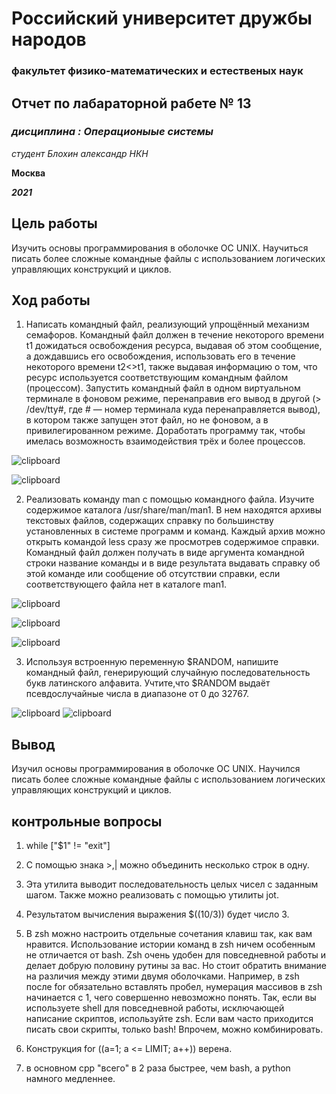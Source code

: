# Российский университет дружбы народов
### факультет физико-математических и естественых наук






## Отчет по лабараторной рабете № 13
### *дисциплина : Операционыые системы*
*студент Блохин александр НКН*

**Москва**

***2021***


## Цель работы

Изучить основы программирования в оболочке ОС UNIX. Научиться писать более сложные командные файлы с использованием логических управляющих конструкций и циклов.


## **Ход работы**
1. Написать командный файл, реализующий упрощённый механизм семафоров. Командный файл должен в течение некоторого времени t1 дожидаться освобождения ресурса, выдавая об этом сообщение, а дождавшись его освобождения, использовать его в течение некоторого времени t2<>t1, также выдавая информацию о том, что ресурс используется соответствующим командным файлом (процессом). Запустить командный файл в одном виртуальном терминале в фоновом режиме, перенаправив его вывод в другой (> /dev/tty#, где # — номер терминала куда перенаправляется вывод), в котором также запущен этот файл, но не фоновом, а в привилегированном режиме. Доработать программу так, чтобы имелась возможность взаимодействия трёх и более процессов.

![clipboard](https://i.imgur.com/WGS5ULw.png)

![clipboard](https://i.imgur.com/crFVJyB.png)



2. Реализовать команду man с помощью командного файла. Изучите содержимое каталога /usr/share/man/man1. В нем находятся архивы текстовых файлов, содержащих справку по большинству установленных в системе программ и команд. Каждый архив можно открыть командой less сразу же просмотрев содержимое справки. Командный файл должен получать в виде аргумента командной строки название команды и в виде результата выдавать справку об этой команде или сообщение об отсутствии справки, если соответствующего файла нет в каталоге man1.

![clipboard](https://i.imgur.com/5GRDZXO.png)

![clipboard](https://i.imgur.com/ebp8oXb.png)

![clipboard](https://i.imgur.com/AwKFjKp.png)



3. Используя встроенную переменную $RANDOM, напишите командный файл, генерирующий случайную последовательность букв латинского алфавита. Учтите,что $RANDOM выдаёт псевдослучайные числа в диапазоне от 0 до 32767.

![clipboard](https://i.imgur.com/0Mwn0j4.png)
![clipboard](https://i.imgur.com/wQiOO7Y.png)

## Вывод
Изучил основы программирования в оболочке ОС UNIX. Научился писать более сложные командные файлы с использованием логических управляющих конструкций и циклов.

## контрольные вопросы

1. while ["$1" != "exit"] 

2. С помощью знака >,| можно объединить несколько строк в одну.

3. Эта утилита выводит последовательность целых чисел с заданным шагом. Также можно реализовать с помощью утилиты jot.

4. Результатом вычисления выражения $((10/3)) будет число 3.

5. В zsh можно настроить отдельные сочетания клавиш так, как вам нравится. Использование истории команд в zsh ничем особенным не отличается от bash. Zsh очень удобен для повседневной работы и делает добрую половину рутины за вас. Но стоит обратить внимание на различия между этими двумя оболочками. Например, в zsh после for обязательно вставлять пробел, нумерация массивов в zsh начинается с 1, чего совершенно невозможно понять. Так, если вы используете shell для повседневной работы, исключающей написание скриптов, используйте zsh. Если вам часто приходится писать свои скрипты, только bash! Впрочем, можно комбинировать.

6. Конструкция for ((a=1; a <= LIMIT; a++)) верена.

7. в основном cpp "всего" в 2 раза быстрее, чем bash, а python намного медленнее.
